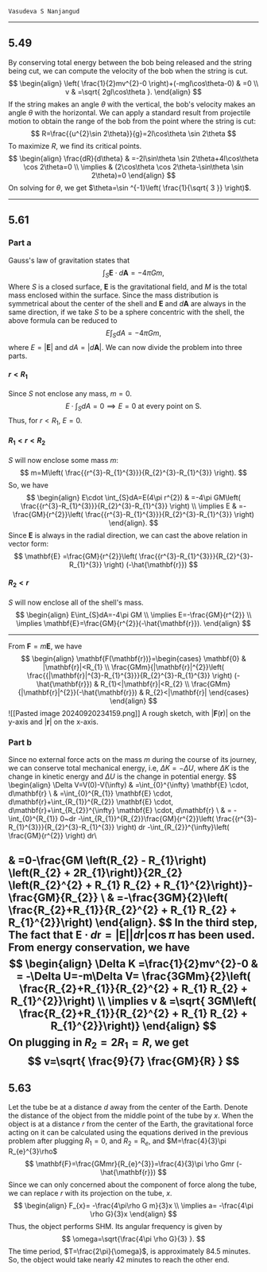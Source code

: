`Vasudeva S Nanjangud`

---
## 5.49
By conserving total energy between the bob being released and the string being cut, we can compute the velocity of the bob when the string is cut.
$$
\begin{align}
\left( \frac{1}{2}mv^{2}-0 \right)+(-mgl\cos\theta-0) &  =0 \\
v & =\sqrt{ 2gl\cos\theta }.
\end{align}
$$
If the string makes an angle $\theta$ with the vertical, the bob's velocity makes an angle $\theta$ with the horizontal. We can apply a standard result from projectile motion to obtain the range of the bob from the point where the string is cut:
$$
R=\frac{{u^{2}\sin 2\theta}}{g}=2l\cos\theta \sin 2\theta
$$
To maximize $R$, we find its critical points.
$$
\begin{align}
\frac{dR}{d\theta} & =-2l\sin\theta \sin 2\theta+4l\cos\theta \cos 2\theta=0 \\
\implies & (2\cos\theta \cos 2\theta-\sin\theta \sin 2\theta)=0
\end{align}
$$
On solving for $\theta$, we get $\theta=\sin ^{-1}\left( \frac{1}{\sqrt{ 3 }} \right)$.

---

## 5.61

### Part a

Gauss's law of gravitation states that 
$$
\int_{S}\mathbf{E}\cdot d\mathbf{A}=-4\pi Gm,
$$
Where $S$ is a closed surface, $\mathbf{E}$ is the gravitational field, and $M$ is the total mass enclosed within the surface. Since the mass distribution is symmetrical about the center of the shell and $\mathbf{E}$ and $d\mathbf{A}$ are always in the same direction, if we take $S$ to be a sphere concentric with the shell, the above formula can be reduced to
$$
E\int_{S}dA=-4\pi Gm,
$$
where $E=|\mathbf{E}|$ and $dA=|d\mathbf{A}|$.
We can now divide the problem into three parts.
#### $r<R_{1}$

Since $S$ not enclose any mass, $m=0$.
$$
E\cdot \int_{S}dA=0\implies E=0\text{ at every point on S.}
$$
Thus, for $r<R_{1}$, $E=0$.

#### $R_{1}<r<R_{2}$

$S$ will now enclose some mass $m$:
$$
m=M\left( \frac{{r^{3}-R_{1}^{3}}}{R_{2}^{3}-R_{1}^{3}} \right).
$$
So, we have
$$
\begin{align}
E\cdot \int_{S}dA=E(4\pi r^{2}) & =-4\pi GM\left( \frac{{r^{3}-R_{1}^{3}}}{R_{2}^{3}-R_{1}^{3}} \right) \\
\implies E & =-\frac{GM}{r^{2}}\left( \frac{{r^{3}-R_{1}^{3}}}{R_{2}^{3}-R_{1}^{3}} \right) 
\end{align}.
$$
Since $\mathbf{E}$ is always in the radial direction, we can cast the above relation in vector form:
$$
\mathbf{E} =\frac{GM}{r^{2}}\left( \frac{{r^{3}-R_{1}^{3}}}{R_{2}^{3}-R_{1}^{3}} \right) (-\hat{\mathbf{r}})
$$
#### $R_{2}<r$

$S$ will now enclose all of the shell's mass.
$$
\begin{align}
E\int_{S}dA=-4\pi GM \\
\implies E=-\frac{GM}{r^{2}} \\
\implies \mathbf{E}=\frac{GM}{r^{2}}(-\hat{\mathbf{r}}).
\end{align}
$$

---

From $\mathbf{F}=m\mathbf{E}$, we have
$$
\begin{align}
\mathbf{F(\mathbf{r})}=\begin{cases}
\mathbf{0} & |\mathbf{r}|<R_{1} \\
\frac{GMm}{|\mathbf{r}|^{2}}\left( \frac{{|\mathbf{r}|^{3}-R_{1}^{3}}}{R_{2}^{3}-R_{1}^{3}} \right) (-\hat{\mathbf{r}}) & R_{1}<|\mathbf{r}|<R_{2} \\
\frac{GMm}{|\mathbf{r}|^{2}}(-\hat{\mathbf{r}}) & R_{2}<|\mathbf{r}|
\end{cases}
\end{align}
$$
![[Pasted image 20240920234159.png]]
A rough sketch, with $|\mathbf{F}(\mathbf{r})|$ on the y-axis and $|\mathbf{r}|$ on the x-axis.


### Part b
Since no external force acts on the mass $m$ during the course of its journey, we can conserve total mechanical energy, i.e, $\Delta K=-\Delta U$, where $\Delta K$ is the change in kinetic energy and $\Delta U$ is the change in potential energy.
$$
\begin{align}
\Delta V=V(0)-V(\infty) & =\int_{0}^{\infty} \mathbf{E} \cdot\, d\mathbf{r} \\
 & =\int_{0}^{R_{1}} \mathbf{E} \cdot\, d\mathbf{r}+\int_{R_{1}}^{R_{2}} \mathbf{E} \cdot\, d\mathbf{r}+\int_{R_{2}}^{\infty} \mathbf{E} \cdot\, d\mathbf{r} \\
 & = -\int_{0}^{R_{1}} 0~dr
-\int_{R_{1}}^{R_{2}}\frac{GM}{r^{2}}\left( \frac{{r^{3}-R_{1}^{3}}}{R_{2}^{3}-R_{1}^{3}} \right) dr 
-\int_{R_{2}}^{\infty}\left( \frac{GM}{r^{2}} \right) dr\\

& =0-\frac{GM \left(R_{2} - R_{1}\right) \left(R_{2} + 2R_{1}\right)}{2R_{2} \left(R_{2}^{2} + R_{1} R_{2} + R_{1}^{2}\right)}-\frac{GM}{R_{2}} \\
 & =-\frac{3GM}{2}\left( \frac{R_{2}+R_{1}}{R_{2}^{2} + R_{1} R_{2} + R_{1}^{2}}\right)
\end{align}.
$$
In the third step, The fact that $\mathbf{E}\cdot d\mathbf{r}=|\mathbf{E}||d\mathbf{r}|\cos \pi$ has been used. 
From energy conservation, we have
$$
\begin{align}
\Delta K =\frac{1}{2}mv^{2}-0 & = -\Delta U=-m\Delta V= \frac{3GMm}{2}\left( \frac{R_{2}+R_{1}}{R_{2}^{2} + R_{1} R_{2} + R_{1}^{2}}\right) \\
\implies v & =\sqrt{  3GM\left( \frac{R_{2}+R_{1}}{R_{2}^{2} + R_{1} R_{2} + R_{1}^{2}}\right)}
\end{align}
$$
On plugging in $R_{2}=2R_{1}=R$, we get 
$$
v=\sqrt{ \frac{9}{7} \frac{GM}{R} }
$$
---

## 5.63

Let the tube be at a distance $d$ away from the center of the Earth. Denote the distance of the object from the middle point of the tube by $x$. When the object is at a distance $r$ from the center of the Earth, the gravitational force acting on it can be calculated using the equations derived in the previous problem after plugging $R_{1}=0$, and $R_{2}=\mathrm{R}_{e}$, and $M=\frac{4}{3}\pi R_{e}^{3}\rho$
$$
\mathbf{F}=\frac{GMmr}{R_{e}^{3}}=\frac{4}{3}\pi \rho Gmr (-\hat{\mathbf{r}})
$$
Since we can only concerned about the component of force along the tube, we can replace $r$ with its projection on the tube, $x$.
$$
\begin{align}
F_{x}= -\frac{4\pi\rho G m}{3}x \\
\implies a= -\frac{4\pi \rho G}{3}x
\end{align}
$$
Thus, the object performs SHM. Its angular frequency is given by
$$
\omega=\sqrt{\frac{4\pi \rho G}{3} }.
$$
The time period, $T=\frac{2\pi}{\omega}$, is approximately $84.5 \text{ minutes}$. So, the object would take nearly 42 minutes to reach the other end.

